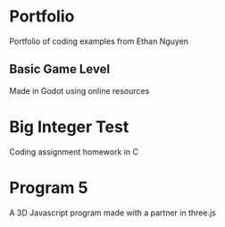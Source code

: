# Portfolio
Portfolio of coding examples from Ethan Nguyen

## Basic Game Level 
Made in Godot using online resources

# Big Integer Test
Coding assignment homework in C

# Program 5
A 3D Javascript program made with a partner in three.js

